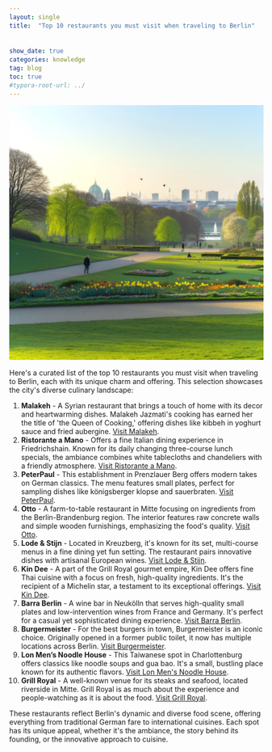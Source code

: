 ```yaml
---
layout: single
title:  "Top 10 restaurants you must visit when traveling to Berlin"


show_date: true
categories: knowledge
tag: blog
toc: true
#typora-root-url: ../
---
```






![berlinpicture](../images/2024-02-20-first/2024-02-22-first/berlinpicture.webp)




Here's a curated list of the top 10 restaurants you must visit when traveling to Berlin, each with its unique charm and offering. This selection showcases the city's diverse culinary landscape:





1. **Malakeh** - A Syrian restaurant that brings a touch of home with its decor and heartwarming dishes. Malakeh Jazmati's cooking has earned her the title of 'the Queen of Cooking,' offering dishes like kibbeh in yoghurt sauce and fried aubergine. [Visit Malakeh](https://www.malakeh-restaurant.de/).
2. **Ristorante a Mano** - Offers a fine Italian dining experience in Friedrichshain. Known for its daily changing three-course lunch specials, the ambiance combines white tablecloths and chandeliers with a friendly atmosphere. [Visit Ristorante a Mano](https://www.amano-ristorante.de/).
3. **PeterPaul** - This establishment in Prenzlauer Berg offers modern takes on German classics. The menu features small plates, perfect for sampling dishes like königsberger klopse and sauerbraten. [Visit PeterPaul](https://peterpaul.berlin/).
4. **Otto** - A farm-to-table restaurant in Mitte focusing on ingredients from the Berlin-Brandenburg region. The interior features raw concrete walls and simple wooden furnishings, emphasizing the food's quality. [Visit Otto](https://virtual-archive.org/).
5. **Lode & Stijn** - Located in Kreuzberg, it's known for its set, multi-course menus in a fine dining yet fun setting. The restaurant pairs innovative dishes with artisanal European wines. [Visit Lode & Stijn](https://www.lode-stijn.de/).
6. **Kin Dee** - A part of the Grill Royal gourmet empire, Kin Dee offers fine Thai cuisine with a focus on fresh, high-quality ingredients. It's the recipient of a Michelin star, a testament to its exceptional offerings. [Visit Kin Dee](https://kindeeberlin.com/).
7. **Barra Berlin** - A wine bar in Neukölln that serves high-quality small plates and low-intervention wines from France and Germany. It's perfect for a casual yet sophisticated dining experience. [Visit Barra Berlin](https://www.barraberlin.com/).
8. **Burgermeister** - For the best burgers in town, Burgermeister is an iconic choice. Originally opened in a former public toilet, it now has multiple locations across Berlin. [Visit Burgermeister](https://burger-meister.de/).
9. **Lon Men’s Noodle House** - This Taiwanese spot in Charlottenburg offers classics like noodle soups and gua bao. It's a small, bustling place known for its authentic flavors. [Visit Lon Men's Noodle House](https://lon-mens-noodle-house.business.site/).
10. **Grill Royal** - A well-known venue for its steaks and seafood, located riverside in Mitte. Grill Royal is as much about the experience and people-watching as it is about the food. [Visit Grill Royal](https://grillroyal.com/).

These restaurants reflect Berlin's dynamic and diverse food scene, offering everything from traditional German fare to international cuisines. Each spot has its unique appeal, whether it's the ambiance, the story behind its founding, or the innovative approach to cuisine.